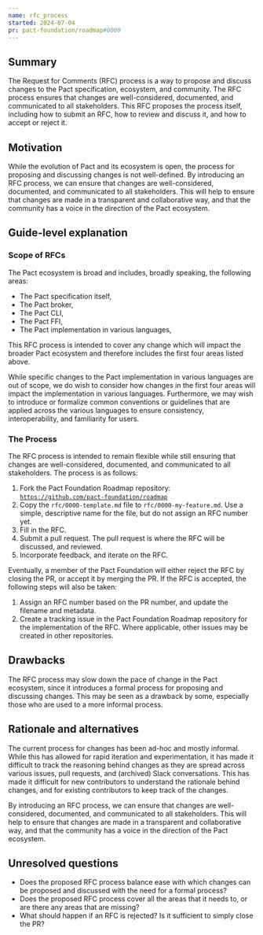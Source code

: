 ```yaml
---
name: rfc_process
started: 2024-07-04
pr: pact-foundation/roadmap#0000
---
```

## Summary

The Request for Comments (RFC) process is a way to propose and discuss changes to the Pact specification, ecosystem, and community. The RFC process ensures that changes are well-considered, documented, and communicated to all stakeholders. This RFC proposes the process itself, including how to submit an RFC, how to review and discuss it, and how to accept or reject it.

## Motivation

While the evolution of Pact and its ecosystem is open, the process for proposing and discussing changes is not well-defined. By introducing an RFC process, we can ensure that changes are well-considered, documented, and communicated to all stakeholders. This will help to ensure that changes are made in a transparent and collaborative way, and that the community has a voice in the direction of the Pact ecosystem.

## Guide-level explanation

### Scope of RFCs

The Pact ecosystem is broad and includes, broadly speaking, the following areas:

- The Pact specification itself,
- The Pact broker,
- The Pact CLI,
- The Pact FFI,
- The Pact implementation in various languages,

This RFC process is intended to cover any change which will impact the broader Pact ecosystem and therefore includes the first four areas listed above.

While specific changes to the Pact implementation in various languages are out of scope, we do wish to consider how changes in the first four areas will impact the implementation in various languages. Furthermore, we may wish to introduce or formalize common conventions or guidelines that are applied across the various languages to ensure consistency, interoperability, and familiarity for users.

### The Process

The RFC process is intended to remain flexible while still ensuring that changes are well-considered, documented, and communicated to all stakeholders. The process is as follows:

1. Fork the Pact Foundation Roadmap repository: [`https://github.com/pact-foundation/roadmap`](https://github.com/pact-foundation/roadmap)
2. Copy the `rfc/0000-template.md` file to `rfc/0000-my-feature.md`. Use a simple, descriptive name for the file, but do not assign an RFC number yet.
3. Fill in the RFC.
4. Submit a pull request. The pull request is where the RFC will be discussed, and reviewed.
5. Incorporate feedback, and iterate on the RFC.

Eventually, a member of the Pact Foundation will either reject the RFC by closing the PR, or accept it by merging the PR. If the RFC is accepted, the following steps will also be taken:

1. Assign an RFC number based on the PR number, and update the filename and metadata.
2. Create a tracking issue in the Pact Foundation Roadmap repository for the implementation of the RFC. Where applicable, other issues may be created in other repositories.

## Drawbacks

The RFC process may slow down the pace of change in the Pact ecosystem, since it introduces a formal process for proposing and discussing changes. This may be seen as a drawback by some, especially those who are used to a more informal process.

## Rationale and alternatives

The current process for changes has been ad-hoc and mostly informal. While this has allowed for rapid iteration and experimentation, it has made it difficult to track the reasoning behind changes as they are spread across various issues, pull requests, and (archived) Slack conversations. This has made it difficult for new contributors to understand the rationale behind changes, and for existing contributors to keep track of the changes.

By introducing an RFC process, we can ensure that changes are well-considered, documented, and communicated to all stakeholders. This will help to ensure that changes are made in a transparent and collaborative way, and that the community has a voice in the direction of the Pact ecosystem.

## Unresolved questions

- Does the proposed RFC process balance ease with which changes can be proposed and discussed with the need for a formal process?
- Does the proposed RFC process cover all the areas that it needs to, or are there any areas that are missing?
- What should happen if an RFC is rejected? Is it sufficient to simply close the PR?
